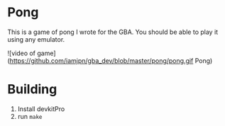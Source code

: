 # Pong 

This is a game of pong I wrote for the GBA. 
You should be able to play it using any emulator. 

![video of game](https://github.com/iamjpn/gba_dev/blob/master/pong/pong.gif Pong)


# Building 
1. Install devkitPro
2. run `make`
